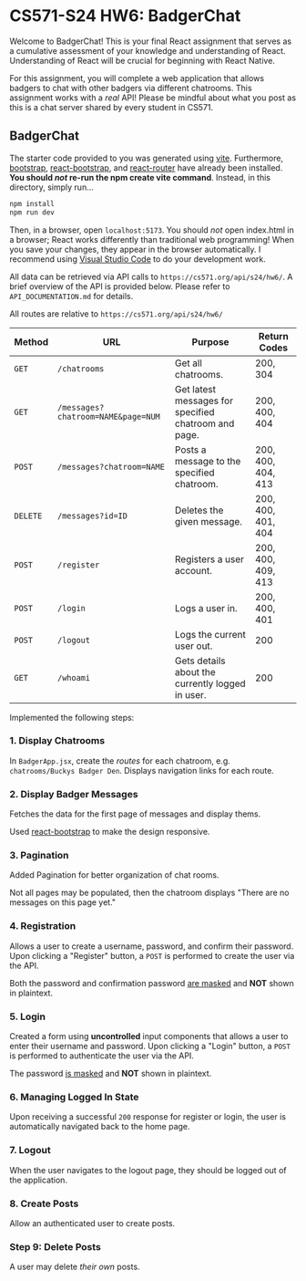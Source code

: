 
# CS571-S24 HW6: BadgerChat

Welcome to BadgerChat! This is your final React assignment that serves as a cumulative assessment of your knowledge and understanding of React. Understanding of React will be crucial for beginning with React Native.

For this assignment, you will complete a web application that allows badgers to chat with other badgers via different chatrooms. This assignment works with a *real* API! Please be mindful about what you post as this is a chat server shared by every student in CS571.

## BadgerChat

The starter code provided to you was generated using [vite](https://vitejs.dev/guide/). Furthermore, [bootstrap](https://www.npmjs.com/package/bootstrap), [react-bootstrap](https://www.npmjs.com/package/react-bootstrap), and [react-router](https://reactrouter.com/en/main) have already been installed. **You should *not* re-run the npm create vite command**. Instead, in this directory, simply run...

```bash
npm install
npm run dev
```

Then, in a browser, open `localhost:5173`. You should *not* open index.html in a browser; React works differently than traditional web programming! When you save your changes, they appear in the browser automatically. I recommend using [Visual Studio Code](https://code.visualstudio.com/) to do your development work.


All data can be retrieved via API calls to `https://cs571.org/api/s24/hw6/`. A brief overview of the API is provided below. Please refer to `API_DOCUMENTATION.md` for details.

All routes are relative to `https://cs571.org/api/s24/hw6/`

| Method | URL | Purpose | Return Codes |
| --- | --- | --- | --- |
| `GET`| `/chatrooms` | Get all chatrooms. | 200, 304 |
| `GET` | `/messages?chatroom=NAME&page=NUM`| Get latest messages for specified chatroom and page. | 200, 400, 404 |
| `POST` | `/messages?chatroom=NAME` | Posts a message to the specified chatroom. | 200, 400, 404, 413 |
| `DELETE` | `/messages?id=ID` | Deletes the given message. | 200, 400, 401, 404 |
| `POST` | `/register` | Registers a user account. | 200, 400, 409, 413  |
| `POST` | `/login` | Logs a user in. | 200, 400, 401 |
| `POST` | `/logout` | Logs the current user out. | 200 |
| `GET` | `/whoami` | Gets details about the currently logged in user. | 200 |


Implemented the following steps:

### 1. Display Chatrooms

In `BadgerApp.jsx`, create the *routes* for each chatroom, e.g. `chatrooms/Buckys Badger Den`. Displays navigation links for each route.

### 2. Display Badger Messages

Fetches the data for the first page of messages and display thems.

Used [react-bootstrap](https://www.npmjs.com/package/react-bootstrap) to make the design responsive.

### 3. Pagination

Added Pagination for better organization of chat rooms.

Not all pages may be populated, then the chatroom displays "There are no messages on  this page yet."


### 4. Registration

Allows a user to create a username, password, and confirm their password. Upon clicking a "Register" button, a `POST` is performed to create the user via the API.

Both the password and confirmation password [are masked](https://react-bootstrap.netlify.app/docs/forms/form-control#readonly-plain-text) and **NOT** shown in plaintext.

### 5. Login

Created a form using **uncontrolled** input components that allows a user to enter their username and password. Upon clicking a "Login" button, a `POST` is performed to authenticate the user via the API.

The password [is masked](https://react-bootstrap.netlify.app/docs/forms/form-control#readonly-plain-text) and **NOT** shown in plaintext.


### 6. Managing Logged In State

Upon receiving a successful `200` response for register or login, the user is automatically navigated back to the home page.

### 7. Logout

When the user navigates to the logout page, they should be logged out of the application. 


### 8. Create Posts

Allow an authenticated user to create posts. 

### Step 9: Delete Posts

A user may delete *their own* posts. 
